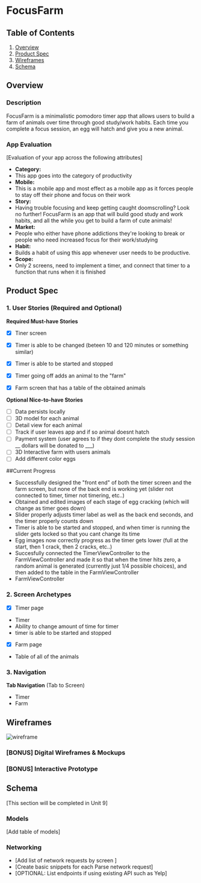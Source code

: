 # FocusFarm

## Table of Contents

1. [Overview](#Overview)
2. [Product Spec](#Product-Spec)
3. [Wireframes](#Wireframes)
4. [Schema](#Schema)

## Overview

### Description

FocusFarm is a minimalistic pomodoro timer app that allows users to build a farm of animals over time through good study/work habits. Each time you complete a focus session, an egg will hatch and give you a new animal.

### App Evaluation

[Evaluation of your app across the following attributes]
- **Category:**
- This app goes into the category of productivity
- **Mobile:**
- This is a mobile app and most effect as a mobile app as it forces people to stay off their phone and focus on their work
- **Story:**
- Having trouble focusing and keep getting caught doomscrolling? Look no further! FocusFarm is an app that will build good study and work habits, and all the while you get to build a farm of cute animals!
- **Market:**
- People who either have phone addictions they're looking to break or people who need increased focus for their work/studying
- **Habit:**
- Builds a habit of using this app whenever user needs to be productive.
- **Scope:**
- Only 2 screens, need to implement a timer, and connect that timer to a function that runs when it is finished

## Product Spec

### 1. User Stories (Required and Optional)

**Required Must-have Stories**

- [x] Tiner screen
- [x] Timer is able to be changed (beteen 10 and 120 minutes or something similar)
- [x] Timer is able to be started and stopped
- [x] Timer going off adds an animal to the "farm"
- [x] Farm screen that has a table of the obtained animals

  

**Optional Nice-to-have Stories**


- [ ] Data persists locally
- [ ] 3D model for each animal
- [ ] Detail view for each animal
- [ ] Track if user leaves app and if so animal doesnt hatch
- [ ] Payment system (user agrees to if they dont complete the study session __ dollars will be donated to ___)
- [ ] 3D Interactive farm with users animals
- [ ] Add different color eggs

##Current Progress
- Successfully designed the "front end" of both the timer screen and the farm screen, but none of the back end is working yet (slider not connected to timer, timer not timering, etc..)
- Obtained and edited images of each stage of egg cracking (which will change as timer goes down)
- Slider properly adjusts timer label as well as the back end seconds, and the timer properly counts down
- Timer is able to be started and stopped, and when timer is running the slider gets locked so that you cant change its time
- Egg images now correctly progress as the timer gets lower (full at the start, then 1 crack, then 2 cracks, etc..)
- Succesfully connected the TimerViewController to the FarmViewController and made it so that when the timer hits zero, a random animal is generated (currently just 1/4 possible choices), and then added to the table in the FarmViewController
- FarmViewController 
  

  


### 2. Screen Archetypes

- [x] Timer page
* Timer
* Ability to change amount of time for timer
* timer is able to be started and stopped

- [x] Farm page
* Table of all of the animals


### 3. Navigation

**Tab Navigation** (Tab to Screen)

* Timer
* Farm



## Wireframes

![wireframe](https://github.com/JacobMartinage/FocusFarm/assets/62039158/b27ef4e1-1d5e-4027-8b5a-e2bab8dd6457)




### [BONUS] Digital Wireframes & Mockups

### [BONUS] Interactive Prototype

## Schema 

[This section will be completed in Unit 9]

### Models

[Add table of models]

### Networking

- [Add list of network requests by screen ]
- [Create basic snippets for each Parse network request]
- [OPTIONAL: List endpoints if using existing API such as Yelp]
